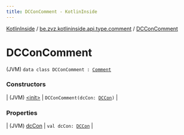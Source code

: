 ```yaml
---
title: DCConComment - KotlinInside
---
```


[KotlinInside](../../index.html) / [be.zvz.kotlininside.api.type.comment](../index.html) / [DCConComment](./index.html)

# DCConComment

(JVM) `data class DCConComment : `[`Comment`](../-comment.html)

### Constructors

| (JVM) [&lt;init&gt;](-init-.html) | `DCConComment(dcCon: `[`DCCon`](../../be.zvz.kotlininside.api.type/-d-c-con/index.html)`)` |

### Properties

| (JVM) [dcCon](dc-con.html) | `val dcCon: `[`DCCon`](../../be.zvz.kotlininside.api.type/-d-c-con/index.html) |


